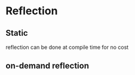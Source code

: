 
# Reflection

## Static 

reflection can be done at compile time for no cost

## on-demand reflection
